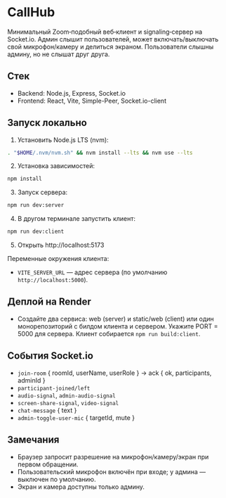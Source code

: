 # CallHub

Минимальный Zoom‑подобный веб‑клиент и signaling‑сервер на Socket.io. Админ слышит пользователей, может включать/выключать свой микрофон/камеру и делиться экраном. Пользователи слышны админу, но не слышат друг друга.

## Стек
- Backend: Node.js, Express, Socket.io
- Frontend: React, Vite, Simple-Peer, Socket.io-client

## Запуск локально
1. Установить Node.js LTS (nvm):
```bash
. "$HOME/.nvm/nvm.sh" && nvm install --lts && nvm use --lts
```
2. Установка зависимостей:
```bash
npm install
```
3. Запуск сервера:
```bash
npm run dev:server
```
4. В другом терминале запустить клиент:
```bash
npm run dev:client
```
5. Открыть http://localhost:5173

Переменные окружения клиента:
- `VITE_SERVER_URL` — адрес сервера (по умолчанию `http://localhost:5000`).

## Деплой на Render
- Создайте два сервиса: web (server) и static/web (client) или один монорепозиторий с билдом клиента и сервером. Укажите PORT = 5000 для сервера. Клиент собирается `npm run build:client`.

## События Socket.io
- `join-room` { roomId, userName, userRole } → ack { ok, participants, adminId }
- `participant-joined/left`
- `audio-signal`, `admin-audio-signal`
- `screen-share-signal`, `video-signal`
- `chat-message` { text }
- `admin-toggle-user-mic` { targetId, mute }

## Замечания
- Браузер запросит разрешение на микрофон/камеру/экран при первом обращении.
- Пользовательский микрофон включён при входе; у админа — выключен по умолчанию.
- Экран и камера доступны только админу.


